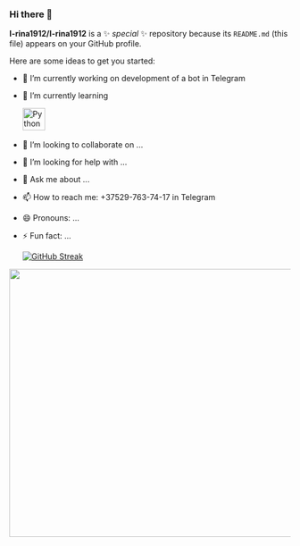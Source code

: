 ### Hi there 👋

**I-rina1912/I-rina1912** is a ✨ _special_ ✨ repository because its `README.md` (this file) appears on your GitHub profile.

Here are some ideas to get you started:

- 🔭 I’m currently working on development of a bot in Telegram
- 🌱 I’m currently learning <div><img src="Update icons/python/python-original.svg" title="Python" alt="Python" width="40" height="40"/>&nbsp;</div>
- 👯 I’m looking to collaborate on ...
- 🤔 I’m looking for help with ...
- 💬 Ask me about ...
- 📫 How to reach me: +37529-763-74-17 in Telegram
- 😄 Pronouns: ...
- ⚡ Fun fact: ...


  [![GitHub Streak](https://github-readme-streak-stats.herokuapp.com?user=I-rina1912&theme=tokyonight&border_radius=10&locale=ru&date_format=j%20M%5B%20Y%5D)](https://git.io/streak-stats)
  
  
<div align="center">
  <img src="https://images.pexels.com/photos/577585/pexels-photo-577585.jpeg" width="640" height="480"/>
</div>
